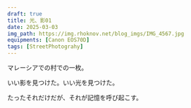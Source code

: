 ```yaml
---
draft: true
title: 光、影01
date: 2025-03-03
img_path: https://img.rhoknov.net/blog_imgs/IMG_4567.jpg
equipments: [Canon EOS70D]
tags: [StreetPhotograhy]
---
```


マレーシアでの村での一枚。

いい影を見つけた。いい光を見つけた。

たったそれだけだが、それが記憶を呼び起こす。
